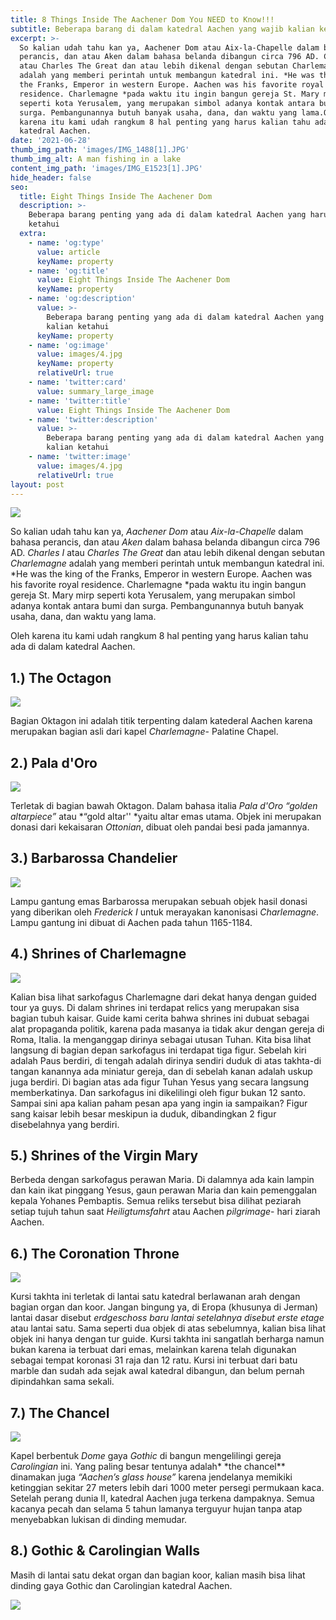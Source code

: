 ```yaml
---
title: 8 Things Inside The Aachener Dom You NEED to Know!!!
subtitle: Beberapa barang di dalam katedral Aachen yang wajib kalian ketahui sejarahnya.
excerpt: >-
  So kalian udah tahu kan ya, Aachener Dom atau Aix-la-Chapelle dalam bahasa
  perancis, dan atau Aken dalam bahasa belanda dibangun circa 796 AD. Charles I
  atau Charles The Great dan atau lebih dikenal dengan sebutan Charlemagne
  adalah yang memberi perintah untuk membangun katedral ini. *He was the king of
  the Franks, Emperor in western Europe. Aachen was his favorite royal
  residence. Charlemagne *pada waktu itu ingin bangun gereja St. Mary mirp
  seperti kota Yerusalem, yang merupakan simbol adanya kontak antara bumi dan
  surga. Pembangunannya butuh banyak usaha, dana, dan waktu yang lama.Oleh
  karena itu kami udah rangkum 8 hal penting yang harus kalian tahu ada di dalam
  katedral Aachen.
date: '2021-06-28'
thumb_img_path: 'images/IMG_1488[1].JPG'
thumb_img_alt: A man fishing in a lake
content_img_path: 'images/IMG_E1523[1].JPG'
hide_header: false
seo:
  title: Eight Things Inside The Aachener Dom
  description: >-
    Beberapa barang penting yang ada di dalam katedral Aachen yang harus kalian
    ketahui
  extra:
    - name: 'og:type'
      value: article
      keyName: property
    - name: 'og:title'
      value: Eight Things Inside The Aachener Dom
      keyName: property
    - name: 'og:description'
      value: >-
        Beberapa barang penting yang ada di dalam katedral Aachen yang harus
        kalian ketahui
      keyName: property
    - name: 'og:image'
      value: images/4.jpg
      keyName: property
      relativeUrl: true
    - name: 'twitter:card'
      value: summary_large_image
    - name: 'twitter:title'
      value: Eight Things Inside The Aachener Dom
    - name: 'twitter:description'
      value: >-
        Beberapa barang penting yang ada di dalam katedral Aachen yang harus
        kalian ketahui
    - name: 'twitter:image'
      value: images/4.jpg
      relativeUrl: true
layout: post
---
```

![](https://i3.lensdump.com/i/ZQoihH.jpg)

So kalian udah tahu kan ya, *Aachener Dom* atau *Aix-la-Chapelle* dalam bahasa perancis, dan atau *Aken* dalam bahasa belanda dibangun circa 796 AD. *Charles I* atau *Charles The Great* dan atau lebih dikenal dengan sebutan *Charlemagne* adalah yang memberi perintah untuk membangun katedral ini. \*He was the king of the Franks, Emperor in western Europe. Aachen was his favorite royal residence. Charlemagne \*pada waktu itu ingin bangun gereja St. Mary mirp seperti kota Yerusalem, yang merupakan simbol adanya kontak antara bumi dan surga. Pembangunannya butuh banyak usaha, dana, dan waktu yang lama.

Oleh karena itu kami udah rangkum 8 hal penting yang harus kalian tahu ada di dalam katedral Aachen.

## 1.) The Octagon

![](https://i2.lensdump.com/i/ZQoBfb.jpg)

Bagian Oktagon ini adalah titik terpenting dalam katederal Aachen karena merupakan bagian asli dari kapel *Charlemagne*- Palatine Chapel.

## 2.) Pala d'Oro

![](https://i1.lensdump.com/i/ZQoAqk.jpg)

Terletak di bagian bawah Oktagon. Dalam bahasa italia *Pala d'Oro “golden altarpiece”* atau *“gold altar'' *yaitu altar emas utama. Objek ini merupakan donasi dari kekaisaran *Ottonian*, dibuat oleh pandai besi pada jamannya.

## 3.) Barbarossa Chandelier&#xA;

![](https://i.lensdump.com/i/ZQYywA.jpg)

Lampu gantung emas Barbarossa merupakan sebuah objek hasil donasi yang diberikan oleh *Frederick I* untuk merayakan kanonisasi *Charlemagne*.  Lampu gantung ini dibuat di Aachen pada tahun 1165-1184.

## &#xA;&#xA;4.) Shrines of Charlemagne

![](https://i2.lensdump.com/i/ZQop23.jpg)

Kalian bisa lihat sarkofagus Charlemagne dari dekat hanya dengan guided tour ya guys. Di dalam shrines ini terdapat relics yang merupakan sisa bagian tubuh kaisar. Guide kami cerita bahwa shrines ini dubuat sebagai alat propaganda politik, karena pada masanya ia tidak akur dengan gereja di Roma, Italia. Ia menganggap dirinya sebagai utusan Tuhan. Kita bisa lihat langsung di bagian depan sarkofagus ini terdapat tiga figur. Sebelah kiri adalah Paus berdiri, di tengah adalah dirinya sendiri duduk di atas takhta-di tangan kanannya ada miniatur gereja, dan di sebelah kanan adalah uskup juga berdiri. Di bagian atas ada figur Tuhan Yesus yang secara langsung memberkatinya. Dan sarkofagus ini dikelilingi oleh figur bukan 12 santo. Sampai sini apa kalian paham pesan apa yang ingin ia sampaikan? Figur sang kaisar lebih besar meskipun ia duduk, dibandingkan 2 figur disebelahnya yang berdiri.

## 5.) Shrines of the Virgin Mary

Berbeda dengan sarkofagus perawan Maria. Di dalamnya ada kain lampin dan kain ikat pinggang Yesus, gaun perawan Maria dan kain pemenggalan kepala Yohanes Pembaptis. Semua reliks tersebut bisa dilihat peziarah setiap tujuh tahun saat *Heiligtumsfahrt* atau Aachen *pilgrimage*- hari ziarah Aachen.

## 6.) The Coronation Throne

![](https://i1.lensdump.com/i/ZQoHxq.jpg)

Kursi takhta ini terletak di lantai satu katedral berlawanan arah dengan bagian organ dan koor. Jangan bingung ya, di Eropa (khusunya di Jerman) lantai dasar disebut *erdgeschoss* *baru lantai setelahnya disebut* *erste etage* atau lantai satu. Sama seperti dua objek di atas sebelumnya, kalian bisa lihat objek ini hanya dengan tur guide. Kursi takhta ini sangatlah berharga namun bukan karena ia terbuat dari emas, melainkan karena telah digunakan sebagai tempat koronasi 31 raja dan 12 ratu. Kursi ini terbuat dari batu marble dan sudah ada sejak awal katedral dibangun, dan belum pernah dipindahkan sama sekali.

## 7.) The Chancel

![](https://i.lensdump.com/i/ZQoOSD.jpg)

Kapel berbentuk *Dome* gaya *Gothic* di bangun mengelilingi  gereja *Carolingian* ini. Yang paling besar tentunya adalah* \*the chancel\** dinamakan juga *“Aachen’s glass house”* karena jendelanya memikiki ketinggian sekitar 27 meters lebih dari 1000 meter persegi permukaan kaca. Setelah perang dunia II, katedral Aachen juga terkena dampaknya. Semua kacanya pecah dan selama 5 tahun lamanya terguyur hujan tanpa atap menyebabkan lukisan di dinding memudar.

## 8.) Gothic & Carolingian Walls

Masih di lantai satu dekat organ dan bagian koor, kalian masih bisa lihat dinding gaya Gothic dan Carolingian katedral Aachen.

![](https://i2.lensdump.com/i/ZQozRA.jpg)

